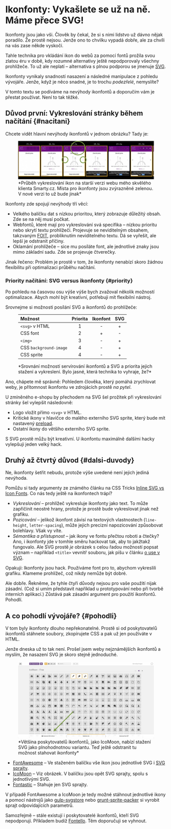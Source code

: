 # Ikonfonty: Vykašlete se už na ně. Máme přece SVG!

Ikonfonty jsou jako vši. Člověk by čekal, že si s nimi lidstvo už dávno nějak poradilo. Že prostě nejsou. Jenže ono to chvilku vypadá dobře, ale za chvíli na vás zase někde vyskočí.

Tahle technika pro vkládání ikon do webů za pomocí fontů prožila svou zlatou éru v době, kdy rozumné alternativy ještě nepodporovaly všechny prohlížeče. To už ale neplatí – alternativa s plnou podporou se jmenuje [SVG](svg.md).

Ikonfonty vynikaly snadností nasazení a následné manipulace z pohledu vývojáře. Jenže, když je něco snadné, je to trochu *podezřelé*, nemyslíte?

<!-- AdSnippet -->

V tomto textu se podíváme na nevýhody ikonfontů a doporučím vám je přestat používat. Není to tak těžké.

## Důvod první: Vykreslování stránky během načítání {#nacitani}

Chcete vidět hlavní nevýhody ikonfontů v jednom obrázku? Tady je:

<figure>
<img src="../dist/images/original/ikonfonty.jpg" alt="">
<figcaption markdown="1">
*Průběh vykreslování ikon na starší verzi webu mého skvělého klienta Smarty.cz. Místa pro ikonfonty jsou zvýrazněné zelenou. V nové verzi to už bude jinak*
</figcaption>
</figure>

Ikonfonty zde spojují nevýhody tří věcí:

- Velkého balíčku dat s nízkou prioritou, který zobrazuje důležitý obsah. Zde se na něj musí počkat.
- Webfontů, které mají pro vykreslování svá specifika – nízkou prioritu nebo skrytí textu prohlížeči. Projevuje se neviditelným obsahem, takzvaným [FOIT](https://css-tricks.com/fout-foit-foft/), probliknutím neviditelného textu. Dá se vyřešit, ale lepší je odstranit příčiny.
- Oklamání prohlížeče – sice mu posíláte font, ale jednotlivé znaky jsou mimo základní sadu. Zde se projevuje čtverečky.

<!-- AdSnippet -->

Jinak řečeno: Problém je prostě v tom, že ikonfonty nenabízí skoro žádnou flexibilitu při optimalizaci průběhu načítání.

### Priority načítání: SVG versus ikonfonty {#priority}

Po pohledu na časovou osu výše výše bych zvažoval několik možností optimalizace. Abych mohl být kreativní, potřebuji mít flexibilní nástroj.

Srovnejme si možnosti posílání SVG a ikonfontů do prohlížeče:

<figure markdown="1">

| Možnost                  | Priorita |  Ikonfont | SVG |
|:-------------------------|:--------:|:---------:|:---:|
| `<svg>` v HTML           |    1     |     -     |  +  |
| CSS font                 |    2     |     +     |  -  |
| `<img>`                  |    3     |     -     |  +  |
| CSS `background-image`   |    4     |     -     |  +  |
| CSS sprite               |    4     |     -     |  +  |

<figcaption markdown="1">
*Srovnání možností servírování ikonfontů a SVG a priorita jejich stažení a vykreslení. Bylo jasné, která technika to vyhraje, že?*
</figcaption>

</figure>

Ano, chápete mě správně: Pohledem člověka, který pomáhá zrychlovat weby, je přítomnost ikonfontu ve zdrojácích prostě *na pytel*.

U zmíněného e-shopu by přechodem na SVG šel prožitek při vykreslování stránky šel vylepšit následovně:

- Logo vložit přímo `<svg>` v HTML.
- Kritické ikony v hlavičce do malého externího SVG sprite, který bude mít nastavený [preload](preload.md).
- Ostatní ikony do většího externího SVG sprite.

S SVG prostě můžu být kreativní. U ikonfontu maximálně dalšími hacky vylepšuji jeden velký hack.

## Druhý až čtvrtý důvod {#dalsi-duvody}

Ne, ikonfonty šetřit nebudu, protože výše uvedené není jejich jediná nevýhoda.

Pomůžu si tady argumenty ze známého článku na CSS Tricks [Inline SVG vs Icon Fonts](https://css-tricks.com/icon-fonts-vs-svg/). Co nás tedy ještě na ikonfontech trápí?

- *Vykreslování* – prohlížeč vykresluje ikonfonty jako text. To může zapřičínit neostré hrany, protože je prostě bude vykreslovat jinak než grafiku.
- *Pozicování* – jelikož ikonfont závisí na textových vlastnostech (`line-height`, `letter-spacing`), může jejich precizní napozicování způsobovat bolehlavy. Však vy víte.
- *Sémantika a přístupnost* – jak ikony ve fontu přečtou roboti a čtečky? Ano, i ikonfonty jde v tomhle směru hackovat tak, aby to jakžtakž fungovalo. Ale SVG prostě *je* obrázek s celou řadou možností popsat význam – například `<title>` vevnitř souboru, jak píšu v článku [o use v SVG](svg-use.md).

Opakuji: Ikonfonty jsou hack. Používáme font pro to, abychom vykreslili grafiku. Klameme prohlížeč, což nikdy nemůže být dobré.

Ale dobře. Řekněme, že tyhle čtyři důvody nejsou pro vaše použití nijak zásadní. (Což si umím představit například u prototypování nebo při tvorbě interních aplikací.) Zůstává pak zásadní argument pro použití ikonfontů. Pohodlí.

## A co pohodlí vývojáře? {#pohodli}

V tom byly ikonfonty dlouho nepřekonatelné. Prostě si od poskytovatelů ikonfontů stáhnete soubory, zkopírujete CSS a pak už jen používáte v HTML.

Jenže dneska už to tak není. Prošel jsem weby nejznámějších ikonfontů a myslím, že nasazení SVG je skoro stejně jednoduché.

<figure>
<img src="../dist/images/original/ikonfonty-icomoon.jpg" alt="">
<figcaption markdown="1">
*Většina poskytovatelů ikonfontů, jako IcoMoon, nabízí stažení SVG jako plnohodnotnou variantu. Teď ještě odstranit tu možnost stahovat ikonfonty*
</figcaption>
</figure>

- [FontAwesome](https://fontawesome.com/) – Ve staženém balíčku vše ikon jsou jednotlivé SVG i [SVG sprajty](https://fontawesome.com/how-to-use/on-the-web/advanced/svg-sprites).
- [IcoMoon](https://icomoon.io/#docs/svg-png) – Viz obrázek. V balíčku jsou opět SVG sprajty, spolu s jednotlivými SVG.
- [Fontastic](http://fontastic.me/) – Stahuje jen SVG sprajty.

V případě FontAwesome a IcoMoon je tedy možné stáhnout jednotlivé ikony a pomocí nástrojů jako [gulp-svgstore](https://www.npmjs.com/package/gulp-svgstore) nebo [grunt-sprite-packer](https://github.com/karfcz/grunt-sprite-packer) si vyrobit sprajt odpovídajících parametrů.

Samozřejmě – stále existují i poskytovatelé ikonfontů, kteří SVG nepodporují. Příkladem budiž [Fontello](http://fontello.com/). Těm doporučuji se vyhnout.

<!-- AdSnippet -->
